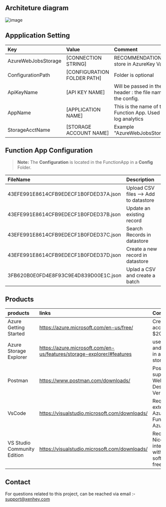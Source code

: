 ## Architeture diagram 

![image](https://user-images.githubusercontent.com/15838780/212723226-6f61e674-ef74-4f62-b8ab-982cd22b590c.png)


## Appplication Setting 

|Key|Value | Comment|
|:----|:----|:----|
|AzureWebJobsStorage|[CONNECTION STRING]|RECOMMENDATION :  store in AzureKey Vault.|
|ConfigurationPath| [CONFIGURATION FOLDER PATH] |Folder is optional
|ApiKeyName|[API KEY NAME]|Will be passed in the header  :  the file name of the config.
|AppName| [APPLICATION NAME]| This is the name of the Function App. Used in log analytics|
|StorageAcctName|[STORAGE ACCOUNT NAME]|Example  "AzureWebJobsStorage"|

## Function App  Configuration 

> **Note:** The **Configuration** is located in the  FunctionApp  in a **Config** Folder.

|FileName|Description|
|:----|:----|
|43EFE991E8614CFB9EDECF1B0FDED37A.json| Upload CSV files --> Add to datastore|
|43EFE991E8614CFB9EDECF1B0FDED37B.json| Update an existing record|
|43EFE991E8614CFB9EDECF1B0FDED37C.json| Search Records in datastore|
|43EFE991E8614CFB9EDECF1B0FDED37D.json| Create a new record in datastore|
|3FB620B0E0FD4E8F93C9E4D839D00E1C.json| Uplad a CSV and create a batch|

  ## Products

|products|links|Comments|
|:----|:----|:----|
|Azure Getting Started |https://azure.microsoft.com/en-us/free/| Create free account + $200 in Credit|
|Azure Storage Explorer|https://azure.microsoft.com/en-us/features/storage-explorer/#features|useful view and query data in azure table storage|
|Postman|https://www.postman.com/downloads/|Postman supports the Web or Desktop Version|
|VsCode| https://visualstudio.microsoft.com/downloads/ |  Required extensions. Azure Functions, Azure Account
|VS Studio Community Edition |https://visualstudio.microsoft.com/downloads/| Recommended. Nice intergration with Azure. software is free.

  
  
  ## Contact
  
For questions related to this project, can be reached via email :- support@xenhey.com
